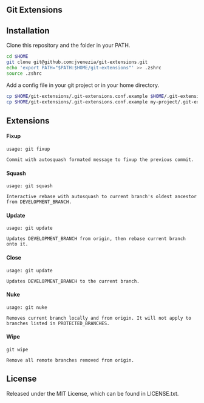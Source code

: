 ## Git Extensions

## Installation

Clone this repository and the folder in your PATH.

```bash
cd $HOME
git clone git@github.com:jvenezia/git-extensions.git
echo 'export PATH="$PATH:$HOME/git-extensions"' >> .zshrc
source .zshrc
```

Add a config file in your git project or in your home directory.

```bash
cp $HOME/git-extensions/.git-extensions.conf.example $HOME/.git-extensions.conf
cp $HOME/git-extensions/.git-extensions.conf.example my-project/.git-extensions.conf
```

## Extensions

#### Fixup

```
usage: git fixup 

Commit with autosquash formated message to fixup the previous commit.
```

#### Squash

```
usage: git squash 

Interactive rebase with autosquash to current branch's oldest ancestor from DEVELOPMENT_BRANCH.
```

#### Update

```
usage: git update 

Updates DEVELOPMENT_BRANCH from origin, then rebase current branch onto it.
```

#### Close

```
usage: git update

Updates DEVELOPMENT_BRANCH to the current branch.
```

#### Nuke

```
usage: git nuke 

Removes current branch locally and from origin. It will not apply to branches listed in PROTECTED_BRANCHES.
```

#### Wipe

```
git wipe

Remove all remote branches removed from origin.
```

## License

Released under the MIT License, which can be found in LICENSE.txt.